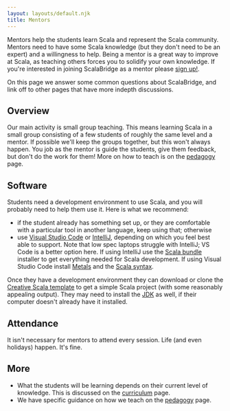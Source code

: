 ```yaml
---
layout: layouts/default.njk
title: Mentors
---
```


Mentors help the students learn Scala and represent the Scala community. Mentors need to have some Scala knowledge (but they don't need to be an expert) and a willingness to help. Being a mentor is a great way to improve at Scala, as teaching others forces you to solidify your own knowledge. If you're interested in joining ScalaBridge as a mentor please [sign up!](/joining).

On this page we answer some common questions about ScalaBridge, and link off to other pages that have more indepth discussions.


## Overview

Our main activity is small group teaching. This means learning Scala in a small group consisting of a few students of roughly the same level and a mentor. If possible we'll keep the groups together, but this won't always happen. You job as the mentor is guide the students, give them feedback, but don't do the work for them! More on how to teach is on the [pedagogy][pedagogy] page.


## Software

Students need a development environment to use Scala, and you will probably need to help them use it. Here is what we recommend:

* if the student already has something set up, or they are comfortable with a particular tool in another language, keep using that; otherwise
* use [Visual Studio Code][vscode] or [IntelliJ][intellij], depending on which you feel best able to support. Note that low spec laptops struggle with IntelliJ; VS Code is a better option here. If using IntelliJ use the [Scala bundle][intellij] installer to get everything needed for Scala development. If using Visual Studio Code install [Metals][metals] and the [Scala syntax][scala-syntax].

Once they have a development environment they can download or clone the [Creative Scala template](https://github.com/creativescala/creative-scala-template) to get a simple Scala project (with some reasonably appealing output). They may need to install the [JDK](https://jdk.java.net/java-se-ri/8) as well, if their computer doesn't already have it installed.


## Attendance

It isn't necessary for mentors to attend every session. Life (and even holidays) happen. It's fine.


## More 

* What the students will be learning depends on their current level of knowledge. This is discussed on the [curriculum](/curriculum) page.
* We have specific guidance on how we teach on the [pedagogy][pedagogy] page.



[vscode]: https://code.visualstudio.com/
[intellij]: https://github.com/JetBrains/intellij-scala-bundle
[metals]: https://marketplace.visualstudio.com/items?itemName=scalameta.metals
[scala-syntax]: https://marketplace.visualstudio.com/items?itemName=scala-lang.scala
[pedagogy]: /mentors/pedagogy
